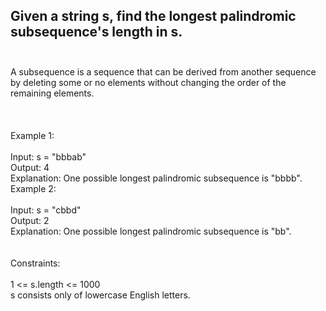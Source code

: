 ## Given a string s, find the longest palindromic subsequence's length in s. <br> <br> 
A subsequence is a sequence that can be derived from another sequence by deleting some or no elements without changing the order of the remaining elements. <br> <br> <br> <br> 
Example 1: <br> <br> 
Input: s = "bbbab" <br> 
Output: 4 <br> 
Explanation: One possible longest palindromic subsequence is "bbbb". <br> 
Example 2: <br> <br> 
Input: s = "cbbd" <br> 
Output: 2 <br> 
Explanation: One possible longest palindromic subsequence is "bb". <br> <br> <br> 
Constraints: <br> <br> 
1 <= s.length <= 1000 <br> 
s consists only of lowercase English letters. <br> 
